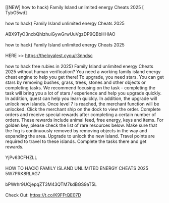 [[NEW] how to hack) Family Island unlimited energy Cheats 2025 [ TybG5wd]
<br>
<br>how to hack) Family Island unlimited energy Cheats 2025
<br>
<br>ABX9TyO3ncbQhlzhuiGywGrwUuVgzDP9QBbHHIAO
<br>
<br>how to hack) Family Island unlimited energy Cheats 2025
<br>
<br>HERE >> https://theloyalest.cyou/r3nndsc
<br>
<br>how to hack free rubies in 2025) Family Island unlimited energy Cheats 2025 without human verification? You need a working family island energy cheat engine to help you get there! To upgrade, you need stars. You can get stars by removing bushes, grass, trees, stones and other objects or completing tasks. We recommend focusing on the task - completing the task will bring you a lot of stars / experience and help you upgrade quickly. In addition, quest can help you learn quickly. In addition, the upgrade will unlock new islands. Once level 7 is reached, the merchant function will be unlocked. Click the merchant ship on the dock to view the order. Complete orders and receive special rewards after completing a certain number of orders. These rewards include animal feed, free energy, keys and items. For golden key, please check the list of rare resources below. Make sure that the fog is continuously removed by removing objects in the way and expanding the area. Upgrade to unlock the new island. Travel points are required to travel to these islands. Complete the tasks there and get rewards. 
<br>
<br>YjPv63CFHZLL
<br>
<br>HOW TO HACK) FAMILY ISLAND UNLIMITED ENERGY CHEATS 2025 5W7PRK8RLAG7
<br>
<br>bPWrhr9UCjepqZT3M43QTM7kdBGS9aT5L
<br>
<br>Check Out: https://t.co/K9FFtQE07D
<br>
